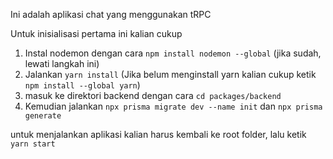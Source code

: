 Ini adalah aplikasi chat yang menggunakan tRPC

Untuk inisialisasi pertama ini kalian cukup 
1. Instal nodemon dengan cara `npm install nodemon --global` (jika sudah, lewati langkah ini) 
2. Jalankan `yarn install` (Jika belum menginstall yarn kalian cukup ketik `npm install --global yarn`)
3. masuk ke direktori backend dengan cara `cd packages/backend`
4. Kemudian jalankan `npx prisma migrate dev --name init` dan `npx prisma generate`


untuk menjalankan aplikasi kalian harus kembali ke root folder, lalu ketik `yarn start`